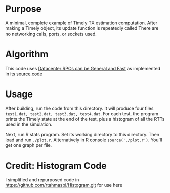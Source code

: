 # Purpose
A minimal, complete example of Timely TX estimation computation. After making a Timely object, its update function is repeatedly called There are no networking calls, ports, or sockets used.

# Algorithm
This code uses [Datacenter RPCs can be General and Fast](https://www.usenix.org/system/files/nsdi19-kalia.pdf) as implemented in its [source code](https://github.com/erpc-io/eRPC)

# Usage
After building, run the code from this directory. It will produce four files `test1.dat, test2.dat, test3.dat, test4.dat`. For each test, the program prints the Timely state at the end of the test, plus a histogram of all the RTTs used in the simulation.

Next, run R stats program. Set its working directory to this directory. Then load and run `./plot.r`. Alternatively in R console `source('./plot.r')`. You'll get one graph per file.

# Credit: Histogram Code
I simplified and repurposed code in https://github.com/rtahmasbi/Histogram.git for use here
